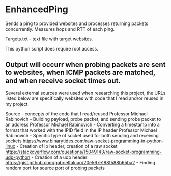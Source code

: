 # EnhancedPing
Sends a ping to provided websites and processes returning packets concurrently. Measures hops and RTT of each ping.

Targets.txt - text file with target websites.

This python script does require root access.

Output will occurr when probing packets are sent to websites, when ICMP packets are matched, and when receive socket times out.
-----------------------------------------------------------------------------------------------------------------------------------------------------------------------------
Several external sources were used when researching this project, the URLs listed below are specifically websites with code that I read and/or reused in my project.

Source - concepts of the code that I read/reused
Professor Michael Rabinovich - Building payload, probe packet, and sending probe packet to an address
Professor Michael Rabinovich - Converting a timestamp into a format that worked with the IPID field in the IP header
Professor Michael Rabinovich - Specific type of socket used for both sending and receiving sockets 
https://www.binarytides.com/raw-socket-programming-in-python-linux - Creation of ip header, creation of a raw socket
https://stackoverflow.com/questions/15049143/raw-socket-programming-udp-python - Creation of a udp header
https://gist.github.com/gabrielfalcao/20e567e188f588b65ba2 - Finding random port for source port of probing packets
